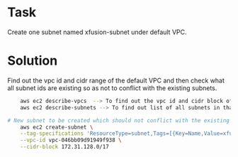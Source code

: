 # 	Task

Create one subnet named xfusion-subnet under default VPC.



#   Solution

Find out the vpc id and cidr range of the default VPC and then check what all subnet ids are existing so as not to conflict with the existing subnets.

```sh
	aws ec2 describe-vpcs  --> To find out the vpc id and cidr block of the vpc id
    aws ec2 describe-subnets --> To find out list of all subnets in that vpc

# New subnet to be created which should not conflict with the existing subnet ids:
	aws ec2 create-subnet \
    --tag-specifications 'ResourceType=subnet,Tags=[{Key=Name,Value=xfusion-subnet}]' \
	--vpc-id vpc-046bb09d91949f938 \
    --cidr-block 172.31.128.0/17

```